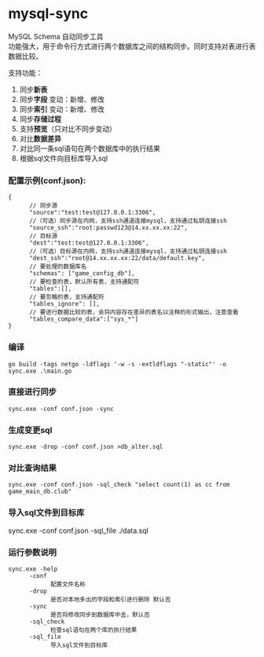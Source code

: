 # mysql-sync

MySQL Schema 自动同步工具  
功能强大，用于命令行方式进行两个数据库之间的结构同步。同时支持对表进行表数据比较。

支持功能：  

1. 同步**新表**  
2. 同步**字段** 变动：新增、修改  
3. 同步**索引** 变动：新增、修改
4. 同步**存储过程**
4. 支持**预览**（只对比不同步变动）  
5. 对比**数据差异**
6. 对比同一条sql语句在两个数据库中的执行结果
7. 根据sql文件向目标库导入sql

### 配置示例(conf.json):  

```
{
      // 同步源
      "source":"test:test@127.0.0.1:3306",
      //（可选）同步源在内网，支持ssh通道连接mysql，支持通过私钥连接ssh
      "source_ssh":"root:passwd123@14.xx.xx.xx:22",
      // 目标源
      "dest":"test:test@127.0.0.1:3306",
      //（可选）目标源在内网，支持ssh通道连接mysql，支持通过私钥连接ssh
      "dest_ssh":"root@14.xx.xx.xx:22/data/default.key",
      // 要处理的数据库名
      "schemas": ["game_config_db"],
      // 要检查的表，默认所有表，支持通配符
      "tables":[],
      // 要忽略的表，支持通配符
      "tables_ignore": [],
      // 要进行数据比较的表，会将内容存在差异的表名以注释的形式输出，注意查看
      "tables_compare_data":["sys_*"]
}
```
### 编译
```shell
go build -tags netgo -ldflags '-w -s -extldflags "-static"' -o sync.exe .\main.go
```

### 直接进行同步

```shell
sync.exe -conf conf.json -sync
```

### 生成变更sql

```shell
sync.exe -drop -conf conf.json >db_alter.sql
```

### 对比查询结果
```shell
sync.exe -conf conf.json -sql_check "select count(1) as cc from game_main_db.club"
```

### 导入sql文件到目标库
sync.exe -conf conf.json -sql_file ./data.sql

### 运行参数说明

```shell
sync.exe -help  
      -conf
            配置文件名称
      -drop
            是否对本地多出的字段和索引进行删除 默认否
      -sync
            是否将修改同步到数据库中去，默认否
      -sql_check
            检查sql语句在两个库的执行结果
      -sql_file
            导入sql文件到目标库
```
